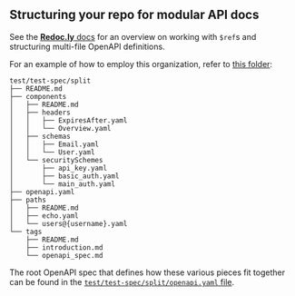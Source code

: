 ## Structuring your repo for modular API docs

See the [**Redoc.ly** docs](https://redoc.ly/docs/resources/multi-file-definitions/) for an overview on working with `$ref`s and structuring multi-file OpenAPI definitions.

For an example of how to employ this organization, refer to [this folder](../../test/test-spec/split):

```
test/test-spec/split
├── README.md
├── components
│   ├── README.md
│   ├── headers
│   │   ├── ExpiresAfter.yaml
│   │   └── Overview.yaml
│   ├── schemas
│   │   ├── Email.yaml
│   │   └── User.yaml
│   └── securitySchemes
│       ├── api_key.yaml
│       ├── basic_auth.yaml
│       └── main_auth.yaml
├── openapi.yaml
├── paths
│   ├── README.md
│   ├── echo.yaml
│   └── users@{username}.yaml
└── tags
    ├── README.md
    ├── introduction.md
    └── openapi_spec.md
```

The root OpenAPI spec that defines how these various pieces fit together can be found in the [`test/test-spec/split/openapi.yaml` file](../../test/test-spec/split/openapi.yaml). 